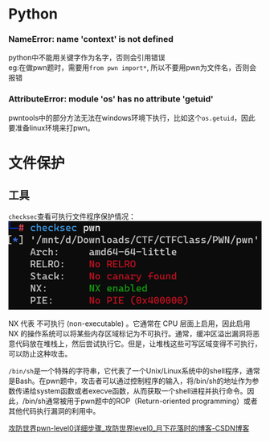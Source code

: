 # Python

### NameError: name 'context' is not defined
python中不能用关键字作为名字，否则会引用错误  
eg:在做pwn题时，需要用`from pwn import*`, 所以不要用pwn为文件名，否则会报错

### AttributeError: module 'os' has no attribute 'getuid'
pwntools中的部分方法无法在windows环境下执行，比如这个`os.getuid`，因此要准备linux环境来打pwn。


# 文件保护

## 工具

`checksec`查看可执行文件程序保护情况：
![](../../attachments/Pasted%20image%2020230905233647.png)

NX 代表 不可执行 (non-executable) 。它通常在 CPU 层面上启用，因此启用 NX 的操作系统可以将某些内存区域标记为不可执行。通常，缓冲区溢出漏洞将恶意代码放在堆栈上，然后尝试执行它。但是，让堆栈这些可写区域变得不可执行，可以防止这种攻击。

`/bin/sh`是一个特殊的字符串，它代表了一个Unix/Linux系统中的shell程序，通常是Bash。在pwn题中，攻击者可以通过控制程序的输入，将/bin/sh的地址作为参数传递给system函数或者execve函数，从而获取一个shell进程并执行命令。因此，/bin/sh通常被用于pwn题中的ROP（Return-oriented programming）或者其他代码执行漏洞的利用中。


[攻防世界pwn-level0详细步骤_攻防世界level0_月下花落时的博客-CSDN博客](https://blog.csdn.net/m0_74047686/article/details/129259690)